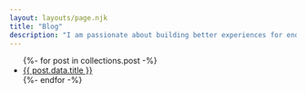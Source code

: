 ```yaml
---
layout: layouts/page.njk
title: "Blog"
description: "I am passionate about building better experiences for end users, and consequently helping businesses achieve their goals. Whether through technical innovation, solid user experience or internal process re-engineering, my focus is on continuous learning and consistent improvement over time. I have been fortunate enough to experience 20+ years of building solutions using a wide range of technologies within a multitude of business domains, most notably: healthcare, event management, education and insurance."
---
```


<section class="u-max-width">
  <ul>
    {%- for post in collections.post -%}
      <li><a href="{{ post.url }}">{{ post.data.title }}</a></li>
    {%- endfor -%}
  </ul>
</section>
